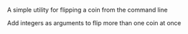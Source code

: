 A simple utility for flipping a coin from the command line

Add integers as arguments to flip more than one coin at once
